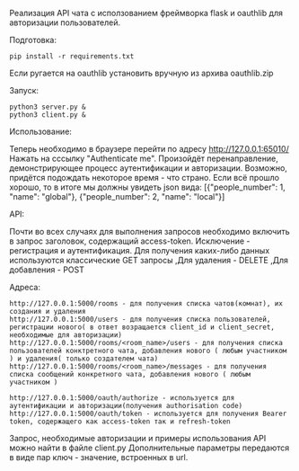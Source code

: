 Реализация API чата с исползованием фреймворка flask и oauthlib для авторизации пользователей.

Подготовка: 

    pip install -r requirements.txt

Если ругается на oauthlib установить вручную из архива oauthlib.zip

Запуск:

    python3 server.py &
    python3 client.py &

Использование:    

Теперь необходимо в браузере перейти по адресу http://127.0.0.1:65010/
Нажать на сссылку "Authenticate me". Произойдёт перенаправление, демонстрирующее процесс аутентификации и авторизации.
Возможно, придётся подождать некоторое время - что страно.
Если всё прошло хорошо, то в итоге мы должны увидеть json вида:
    [{"people_number": 1, "name": "global"}, {"people_number": 2, "name": "local"}]

API:

Почти во всех случаях для выполнения запросов необходимо включить в запрос заголовок, содержащий access-token. Исключение - регистрация и аутентификация.
Для получения каких-либо данных используются классические GET запросы ,Для удаления - DELETE ,Для добавления - POST

Адреса:
    
    http://127.0.0.1:5000/rooms - для получения списка чатов(комнат), их создания и удаления
    http://127.0.0.1:5000/users - для получения списка пользователей, регистрации нового( в ответ возращается client_id и client_secret, необходимые для авторизации)
    http://127.0.0.1:5000/rooms/<room_name>/users - для получения списка пользователей конктретного чата, добавления нового ( любым участником ) и удаления( только создателем чата)
    http://127.0.0.1:5000/rooms/<room_name>/messages - для получения списка сообщений конкретного чата, добавления нового ( любым участником )
    
    http://127.0.0.1:5000/oauth/authorize - используется для аутентификации и авторизации(получения authorisation code)
    http://127.0.0.1:5000/oauth/token - используется для получения Bearer token, содержащего как access-token так и refresh-token

Запрос, необходимые авторизации и примеры использования API можно найти в файле client.py
Дополнительные параметры передаются в виде пар ключ - значение, встроенных в url.
